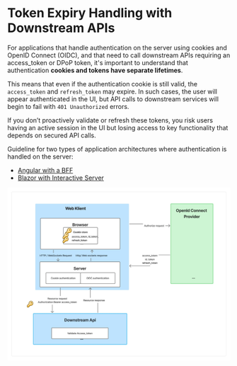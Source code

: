 # Token Expiry Handling with Downstream APIs
For applications that handle authentication on the server using cookies and OpenID Connect (OIDC), and that need to call downstream APIs requiring an access_token or DPoP token, it's important to understand that authentication **cookies and tokens have separate lifetimes**.

This means that even if the authentication cookie is still valid, the `access_token` and `refresh_token` may expire. In such cases, the user will appear authenticated in the UI, but API calls to downstream services will begin to fail with `401 Unauthorized` errors.

If you don’t proactively validate or refresh these tokens, you risk users having an active session in the UI but losing access to key functionality that depends on secured API calls.

Guideline for two types of application architectures where authentication is handled on the server: 

- [Angular with a BFF](./TokenExpiration/AuthenticationWithAngularBFF.md)
- [Blazor with Interactive Server](./TokenExpiration/AuthenticationWithBlazorServer.md)

![](TokenExpiryOverview.jpg)







